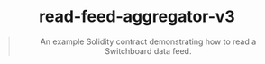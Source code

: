 <div align="center">

<!-- commonheader -->

<!-- commonheaderstop -->

# read-feed-aggregator-v3

> An example Solidity contract demonstrating how to read a Switchboard data
> feed.

</div>

